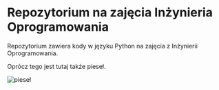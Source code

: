 # Repozytorium na zajęcia Inżynieria Oprogramowania


Repozytorium zawiera kody w języku Python na zajęcia z Inżynierii Oprogramowania.


Oprócz tego jest tutaj także pieseł.

![pieseł](https://comparic.pl/wp-content/uploads/2021/05/angry-doge-cc.jpg "Pieseł")